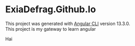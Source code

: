 # ExiaDefrag.Github.Io

This project was generated with [Angular CLI](https://github.com/angular/angular-cli) version 13.3.0.  
This project is my gateway to learn angular  

Hai
